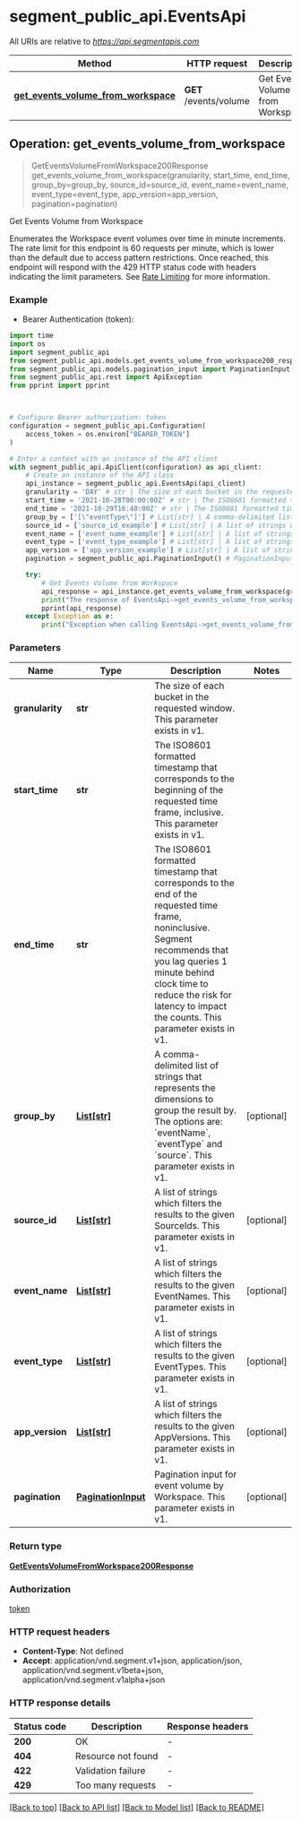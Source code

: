 # segment_public_api.EventsApi

All URIs are relative to *https://api.segmentapis.com*

Method | HTTP request | Description
------------- | ------------- | -------------
[**get_events_volume_from_workspace**](EventsApi.md#get_events_volume_from_workspace) | **GET** /events/volume | Get Events Volume from Workspace



## Operation: get_events_volume_from_workspace

> GetEventsVolumeFromWorkspace200Response get_events_volume_from_workspace(granularity, start_time, end_time, group_by=group_by, source_id=source_id, event_name=event_name, event_type=event_type, app_version=app_version, pagination=pagination)

Get Events Volume from Workspace

Enumerates the Workspace event volumes over time in minute increments.   The rate limit for this endpoint is 60 requests per minute, which is lower than the default due to access pattern restrictions. Once reached, this endpoint will respond with the 429 HTTP status code with headers indicating the limit parameters. See [Rate Limiting](/#tag/Rate-Limits) for more information.

### Example

* Bearer Authentication (token):
```python
import time
import os
import segment_public_api
from segment_public_api.models.get_events_volume_from_workspace200_response import GetEventsVolumeFromWorkspace200Response
from segment_public_api.models.pagination_input import PaginationInput
from segment_public_api.rest import ApiException
from pprint import pprint



# Configure Bearer authorization: token
configuration = segment_public_api.Configuration(
    access_token = os.environ["BEARER_TOKEN"]
)

# Enter a context with an instance of the API client
with segment_public_api.ApiClient(configuration) as api_client:
    # Create an instance of the API class
    api_instance = segment_public_api.EventsApi(api_client)
    granularity = 'DAY' # str | The size of each bucket in the requested window.  This parameter exists in v1.
    start_time = '2021-10-28T00:00:00Z' # str | The ISO8601 formatted timestamp that corresponds to the beginning of the requested time frame, inclusive.  This parameter exists in v1.
    end_time = '2021-10-29T16:40:00Z' # str | The ISO8601 formatted timestamp that corresponds to the end of the requested time frame, noninclusive. Segment recommends that you lag queries 1 minute behind clock time to reduce the risk for latency to impact the counts.  This parameter exists in v1.
    group_by = ['[\"eventType\"]'] # List[str] | A comma-delimited list of strings that represents the dimensions to group the result by. The options are: `eventName`, `eventType` and `source`.  This parameter exists in v1. (optional)
    source_id = ['source_id_example'] # List[str] | A list of strings which filters the results to the given SourceIds.  This parameter exists in v1. (optional)
    event_name = ['event_name_example'] # List[str] | A list of strings which filters the results to the given EventNames.  This parameter exists in v1. (optional)
    event_type = ['event_type_example'] # List[str] | A list of strings which filters the results to the given EventTypes.  This parameter exists in v1. (optional)
    app_version = ['app_version_example'] # List[str] | A list of strings which filters the results to the given AppVersions.  This parameter exists in v1. (optional)
    pagination = segment_public_api.PaginationInput() # PaginationInput | Pagination input for event volume by Workspace.  This parameter exists in v1. (optional)

    try:
        # Get Events Volume from Workspace
        api_response = api_instance.get_events_volume_from_workspace(granularity, start_time, end_time, group_by=group_by, source_id=source_id, event_name=event_name, event_type=event_type, app_version=app_version, pagination=pagination)
        print("The response of EventsApi->get_events_volume_from_workspace:\n")
        pprint(api_response)
    except Exception as e:
        print("Exception when calling EventsApi->get_events_volume_from_workspace: %s\n" % e)
```



### Parameters

Name | Type | Description  | Notes
------------- | ------------- | ------------- | -------------
 **granularity** | **str**| The size of each bucket in the requested window.  This parameter exists in v1. | 
 **start_time** | **str**| The ISO8601 formatted timestamp that corresponds to the beginning of the requested time frame, inclusive.  This parameter exists in v1. | 
 **end_time** | **str**| The ISO8601 formatted timestamp that corresponds to the end of the requested time frame, noninclusive. Segment recommends that you lag queries 1 minute behind clock time to reduce the risk for latency to impact the counts.  This parameter exists in v1. | 
 **group_by** | [**List[str]**](str.md)| A comma-delimited list of strings that represents the dimensions to group the result by. The options are: &#x60;eventName&#x60;, &#x60;eventType&#x60; and &#x60;source&#x60;.  This parameter exists in v1. | [optional] 
 **source_id** | [**List[str]**](str.md)| A list of strings which filters the results to the given SourceIds.  This parameter exists in v1. | [optional] 
 **event_name** | [**List[str]**](str.md)| A list of strings which filters the results to the given EventNames.  This parameter exists in v1. | [optional] 
 **event_type** | [**List[str]**](str.md)| A list of strings which filters the results to the given EventTypes.  This parameter exists in v1. | [optional] 
 **app_version** | [**List[str]**](str.md)| A list of strings which filters the results to the given AppVersions.  This parameter exists in v1. | [optional] 
 **pagination** | [**PaginationInput**](.md)| Pagination input for event volume by Workspace.  This parameter exists in v1. | [optional] 

### Return type

[**GetEventsVolumeFromWorkspace200Response**](GetEventsVolumeFromWorkspace200Response.md)

### Authorization

[token](../README.md#token)

### HTTP request headers

 - **Content-Type**: Not defined
 - **Accept**: application/vnd.segment.v1+json, application/json, application/vnd.segment.v1beta+json, application/vnd.segment.v1alpha+json

### HTTP response details
| Status code | Description | Response headers |
|-------------|-------------|------------------|
**200** | OK |  -  |
**404** | Resource not found |  -  |
**422** | Validation failure |  -  |
**429** | Too many requests |  -  |

[[Back to top]](#) [[Back to API list]](../README.md#documentation-for-api-endpoints) [[Back to Model list]](../README.md#documentation-for-models) [[Back to README]](../README.md)


